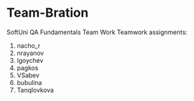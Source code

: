 # Team-Bration
SoftUni QA Fundamentals Team Work
Teamwork assignments:
1. nacho_r	
2. nrayanov	
3. lgoychev	
4. pagkos	
5. VSabev	
6. bubulina	
7. TanqIovkova
